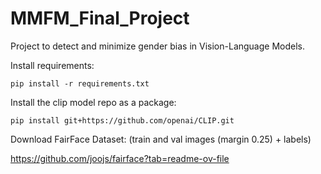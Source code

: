 # MMFM_Final_Project

Project to detect and minimize gender bias in Vision-Language Models.

Install requirements:

```
pip install -r requirements.txt
```

Install the clip model repo as a package:

```
pip install git+https://github.com/openai/CLIP.git
```

Download FairFace Dataset: (train and val images (margin 0.25) + labels)

https://github.com/joojs/fairface?tab=readme-ov-file
